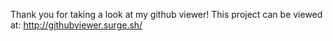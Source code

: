 Thank you for taking a look at my github viewer! This project can be viewed at: http://githubviewer.surge.sh/

